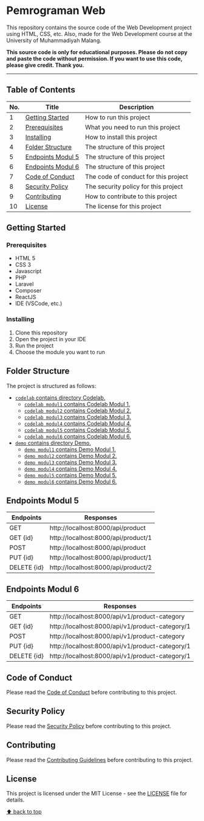 # Pemrograman Web

<!-- [![GitHub license](https://img.shields.io/github/license/rizkyhaksono/pemrograman-fungsional)](https://github.com/rizkyhaksono/pemrograman-fungsional/blob/main/LICENSE)
[![GitHub stars](https://img.shields.io/github/stars/rizkyhaksono/pemrograman-fungsional)]()
[![GitHub forks](https://img.shields.io/github/forks/rizkyhaksono/pemrograman-fungsional)]()
[![GitHub issues](https://img.shields.io/github/issues/rizkyhaksono/pemrograman-fungsional)]()
[![GitHub pull requests](https://img.shields.io/github/issues-pr/rizkyhaksono/pemrograman-fungsional)]()
[![GitHub contributors](https://img.shields.io/github/contributors/rizkyhaksono/pemrograman-fungsional)]()
[![GitHub last commit](https://img.shields.io/github/last-commit/rizkyhaksono/pemrograman-fungsional)]()
[![GitHub commit activity](https://img.shields.io/github/commit-activity/m/rizkyhaksono/pemrograman-fungsional)]()
[![GitHub repo size](https://img.shields.io/github/repo-size/rizkyhaksono/pemrograman-fungsional)]()
[![GitHub code size in bytes](https://img.shields.io/github/languages/code-size/rizkyhaksono/pemrograman-fungsional)]()
[![GitHub language count](https://img.shields.io/github/languages/count/rizkyhaksono/pemrograman-fungsional)]()
[![GitHub top language](https://img.shields.io/github/languages/top/rizkyhaksono/pemrograman-fungsional)]()
[![GitHub release (latest by date)](https://img.shields.io/github/v/release/rizkyhaksono/pemrograman-fungsional)]()
[![GitHub all releases](https://img.shields.io/github/downloads/rizkyhaksono/pemrograman-fungsional/total)]()
[![GitHub search hit counter](https://img.shields.io/github/search/rizkyhaksono/pemrograman-fungsional/pemrograman-fungsional)]()
[![GitHub followers](https://img.shields.io/github/followers/rizkyhaksono?style=social)]()
[![GitHub watchers](https://img.shields.io/github/watchers/rizkyhaksono/pemrograman-fungsional?style=social)]()
[![GitHub issues](https://img.shields.io/github/issues/rizkyhaksono/pemrograman-fungsional?style=social)]() -->

This repository contains the source code of the Web Development project using HTML, CSS, etc. Also, made for the Web Development course at the University of Muhammadiyah Malang.

<b>This source code is only for educational purposes. Please do not copy and paste the code without permission. If you want to use this code, please give credit. Thank you.</b>

---

## Table of Contents

| No. | Title                                   | Description                          |
| --- | --------------------------------------- | ------------------------------------ |
| 1   | [Getting Started](#getting-started)     | How to run this project              |
| 2   | [Prerequisites](#prerequisites)         | What you need to run this project    |
| 3   | [Installing](#installing)               | How to install this project          |
| 4   | [Folder Structure](#folder-structure)   | The structure of this project        |
| 5   | [Endpoints Modul 5](#endpoints-modul-5) | The structure of this project        |
| 6   | [Endpoints Modul 6](#endpoints-modul-6) | The structure of this project        |
| 7   | [Code of Conduct](#code-of-conduct)     | The code of conduct for this project |
| 8   | [Security Policy](#security-policy)     | The security policy for this project |
| 9   | [Contributing](#contributing)           | How to contribute to this project    |
| 10  | [License](#license)                     | The license for this project         |

## Getting Started

### Prerequisites

- HTML 5
- CSS 3
- Javascript
- PHP
- Laravel
- Composer
- ReactJS
- IDE (VSCode, etc.)

### Installing

1. Clone this repository
2. Open the project in your IDE
3. Run the project
4. Choose the module you want to run

## Folder Structure

The project is structured as follows:

- [`codelab` contains directory Codelab.](https://github.com/rizkyhaksono/pemrograman-web/tree/main/codelab)
  - [`codelab modul1` contains Codelab Modul 1.](https://github.com/rizkyhaksono/pemrograman-web/tree/main/codelab/modul1)
  - [`codelab modul2` contains Codelab Modul 2.](https://github.com/rizkyhaksono/pemrograman-web/tree/main/codelab/modul2)
  - [`codelab modul3` contains Codelab Modul 3.](https://github.com/rizkyhaksono/pemrograman-web/tree/main/codelab)
  - [`codelab modul4` contains Codelab Modul 4.](https://github.com/rizkyhaksono/pemrograman-web/tree/main/codelab/modul4)
  - [`codelab modul5` contains Codelab Modul 5.](https://github.com/rizkyhaksono/pemrograman-web/tree/main/codelab/modul5/app)
  - [`codelab modul6` contains Codelab Modul 6.](https://github.com/rizkyhaksono/pemrograman-web/tree/main/codelab/modul6/praktikum-laravel)
- [`demo` contains directory Demo.](https://github.com/rizkyhaksono/pemrograman-web/tree/main/demo)
  - [`demo modul1` contains Demo Modul 1.](https://github.com/rizkyhaksono/pemrograman-web/tree/main/demo/modul1)
  - [`demo modul2` contains Demo Modul 2.](https://github.com/rizkyhaksono/pemrograman-web/tree/main/demo/modul2)
  - [`demo modul3` contains Demo Modul 3.](https://github.com/rizkyhaksono/pemrograman-web/tree/main/demo)
  - [`demo modul4` contains Demo Modul 4.](https://github.com/rizkyhaksono/pemrograman-web/tree/main/demo)
  - [`demo modul5` contains Demo Modul 5.](https://github.com/rizkyhaksono/pemrograman-web/tree/main/demo)
  - [`demo modul6` contains Demo Modul 6.](https://github.com/rizkyhaksono/pemrograman-web/tree/main/demo)

## Endpoints Modul 5

| Endpoints   | Responses                           |
| ----------- | ----------------------------------- |
| GET         | http://localhost:8000/api/product   |
| GET {id}    | http://localhost:8000/api/product/1 |
| POST        | http://localhost:8000/api/product   |
| PUT {id}    | http://localhost:8000/api/product/1 |
| DELETE {id} | http://localhost:8000/api/product/2 |

## Endpoints Modul 6

| Endpoints   | Responses                                       |
| ----------- | ----------------------------------------------- |
| GET         | http://localhost:8000/api/v1/product-category   |
| GET {id}    | http://localhost:8000/api/v1/product-category/1 |
| POST        | http://localhost:8000/api/v1/product-category   |
| PUT {id}    | http://localhost:8000/api/v1/product-category/1 |
| DELETE {id} | http://localhost:8000/api/v1/product-category/1 |

## Code of Conduct

Please read the [Code of Conduct](https://github.com/rizkyhaksono/pemrograman-web/blob/main/CODE_OF_CONDUCT.md) before contributing to this project.

## Security Policy

Please read the [Security Policy](https://github.com/rizkyhaksono/pemrograman-web/blob/main/SECURITY.md) before contributing to this project.

## Contributing

Please read the [Contributing Guidelines](https://github.com/rizkyhaksono/pemrograman-web/blob/main/CONTRIBUTING.md) before contributing to this project.

## License

This project is licensed under the MIT License - see the [LICENSE](https://github.com/rizkyhaksono/pemrograman-web/blob/main/LICENSE) file for details.

<!-- ## Acknowledgments -->

[⬆ back to top](#table-of-contents)

[//]: # "This README was generated with ❤️ by rizkyhaksono"
